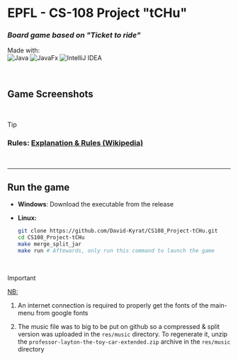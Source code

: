 # EPFL - CS-108 Project "tCHu"
 
### *Board game based on "Ticket to ride"*

 Made with:  
 ![Java](https://img.shields.io/badge/Java-≥11.0-%23ED8B00.svg?style=for-the-badge&logo=java&labelColor=FF7518&color=grey)
 ![JavaFx](https://img.shields.io/badge/JavaFX-≥11.0-%23ED8B00.svg?style=for-the-badge&logo=java&labelColor=4B9CD3&color=grey)
 ![IntelliJ IDEA](https://img.shields.io/badge/IntelliJ_IDEA-000000.svg?style=for-the-badge&logo=intellij-idea&logoColor=white)

<br>

## Game Screenshots

<br>


> [!TIP]
> ### Rules: [Explanation & Rules (Wikipedia)](https://en.m.wikipedia.org/wiki/Ticket_to_Ride_(board_game))

<br>

---

## Run the game

- **Windows**: Download the executable from the release

- **Linux:** 

    ```bash
    git clone https://github.com/David-Kyrat/CS108_Project-tCHu.git
    cd CS108_Project-tCHu
    make merge_split_jar
    make run # Aftewards, only run this command to launch the game
    ```

<br>

> [!IMPORTANT]  
> <ins>NB:</ins>  
> 1. An internet connection is required to properly get the fonts of the main-menu from google fonts
>  
> 2. The music file was to big to be put on github so a compressed & split
>    version was uploaded in the `res/music` directory. To regenerate it, 
> unzip the `professor-layton-the-toy-car-extended.zip` archive in the `res/music`
> directory
